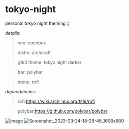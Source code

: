# tokyo-night
personal tokyo night theming :)


*details*:
> wm: openbox

> distro: archcraft

> gtk3 theme: tokyo night darker

> bar: polybar

> menu: rofi

*dependencies*:

>rofi:https://wiki.archlinux.org/title/rofi

>polybar:https://github.com/polybar/polybar

![image](https://user-images.githubusercontent.com/85402808/227523357-daffef52-47b7-457b-9c72-83257e5a4b33.png)
![Screenshot_2023-03-24-18-26-45_1600x900](https://user-images.githubusercontent.com/85402808/227527251-83c3ece7-bb31-41b3-8878-2b6879d2f206.png)
